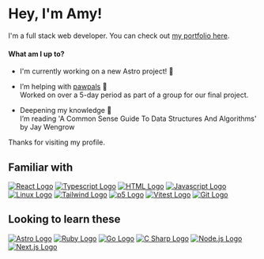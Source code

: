 # Hey, I'm Amy!

I'm a full stack web developer. You can check out [my portfolio here](https://achoo-o.github.io/).  

#### What am I up to?

- I'm currently working on a new Astro project! 🚀

- I’m helping with [pawpals](https://pawpals.pushed.nz/) 🐾  
  Worked on over a 5-day period as part of a group for our final project.
  
- Deepening my knowledge 🌱  
  I’m reading 'A Common Sense Guide To Data Structures And Algorithms' by Jay Wengrow

Thanks for visiting my profile.

## Familiar with
[![React Logo](https://skillicons.dev/icons?i=react "React")](https://skillicons.dev/)
[![Typescript Logo](https://skillicons.dev/icons?i=ts "Typescript")](https://skillicons.dev/)
[![HTML Logo](https://skillicons.dev/icons?i=html "HTML")](https://skillicons.dev/)
[![Javascript Logo](https://skillicons.dev/icons?i=js "Javascript")](https://skillicons.dev/)
[![Linux Logo](https://skillicons.dev/icons?i=linux "Linux")](https://skillicons.dev/)
[![Tailwind Logo](https://skillicons.dev/icons?i=tailwind "Tailwind")](https://skillicons.dev/)
[![p5 Logo](https://skillicons.dev/icons?i=p5js "p5")](https://skillicons.dev/)
[![Vitest Logo](https://skillicons.dev/icons?i=vitest "Vitest")](https://skillicons.dev/)
[![Git Logo](https://skillicons.dev/icons?i=git "Git")](https://skillicons.dev/)

## Looking to learn these
[![Astro Logo](https://skillicons.dev/icons?i=astro "Astro")](https://skillicons.dev/)
[![Ruby Logo](https://skillicons.dev/icons?i=ruby "Ruby")](https://skillicons.dev/)
[![Go Logo](https://skillicons.dev/icons?i=go "Go")](https://skillicons.dev/)
[![C Sharp Logo](https://skillicons.dev/icons?i=cs "C#")](https://skillicons.dev/)
[![Node.js Logo](https://skillicons.dev/icons?i=nodejs "Node.js")](https://skillicons.dev/)
[![Next.js Logo](https://skillicons.dev/icons?i=nextjs "Next.js")](https://skillicons.dev/)
